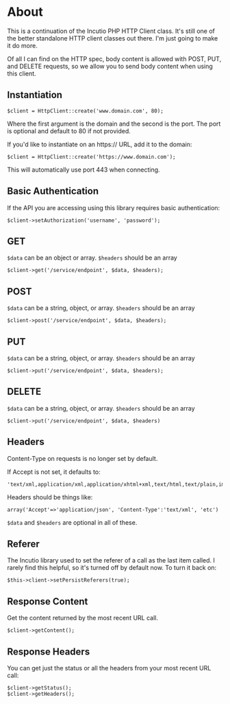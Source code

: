 # About

This is a continuation of the Incutio PHP HTTP Client class. It's still one of the better standalone HTTP client classes out there. I'm just going to make it do more.

Of all I can find on the HTTP spec, body content is allowed with POST, PUT, and DELETE requests, so we allow you to send body content when using this client.

## Instantiation

	$client = HttpClient::create('www.domain.com', 80);
	
Where the first argument is the domain and the second is the port. The port is optional and default to 80 if not provided.

If you'd like to instantiate on an https:// URL, add it to the domain:

	$client = HttpClient::create('https://www.domain.com');

This will automatically use port 443 when connecting.

## Basic Authentication

If the API you are accessing using this library requires basic authentication:

	$client->setAuthorization('username', 'password');

## GET

`$data` can be an object or array.
`$headers` should be an array

	$client->get('/service/endpoint', $data, $headers);

## POST

`$data` can be a string, object, or array.
`$headers` should be an array

	$client->post('/service/endpoint', $data, $headers);

## PUT

`$data` can be a string, object, or array.
`$headers` should be an array

	$client->put('/service/endpoint', $data, $headers);

## DELETE

`$data` can be a string, object, or array.
`$headers` should be an array

	$client->put('/service/endpoint', $data, $headers)

## Headers

Content-Type on requests is no longer set by default.

If Accept is not set, it defaults to:

	'text/xml,application/xml,application/xhtml+xml,text/html,text/plain,image/png,image/jpeg,image/gif,*/*'

Headers should be things like:

	array('Accept'=>'application/json', 'Content-Type':'text/xml', 'etc')

`$data` and `$headers` are optional in all of these.

## Referer

The Incutio library used to set the referer of a call as the last item called. I rarely find this helpful, so it's turned off by default now. To turn it back on:

	$this->client->setPersistReferers(true);

## Response Content

Get the content returned by the most recent URL call.

	$client->getContent();

## Response Headers

You can get just the status or all the headers from your most recent URL call:

	$client->getStatus();
	$client->getHeaders();